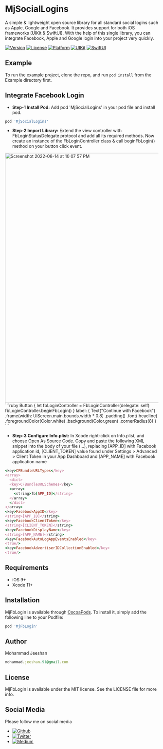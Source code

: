 # MjSocialLogins
A simple & lightweight open source library for all standard social logins such as Apple, Google and Facebook. It provides support for both iOS frameworks (UIKit & SwiftUI). With the help of this single library, you can integrate Facebook, Apple and Google login into your project very quickly.

[![Version](https://img.shields.io/cocoapods/v/MjSocialLogins.svg?style=flat)](https://cocoapods.org/pods/MjSocialLogins)
[![License](https://img.shields.io/cocoapods/l/MjSocialLogins.svg?style=flat)](https://cocoapods.org/pods/MjSocialLogins)
[![Platform](https://img.shields.io/cocoapods/p/MjSocialLogins.svg?style=flat)](https://cocoapods.org/pods/MjSocialLogins)
[![UIKit](https://img.shields.io/badge/UIKit-orange.svg?style=flat)](https://developer.apple.com/documentation/uikit)
[![SwiftUI](https://img.shields.io/badge/SwiftUI-blue.svg?style=flat)](https://developer.apple.com/xcode/swiftui/)

## Example

To run the example project, clone the repo, and run `pod install` from the Example directory first.

## Integrate Facebook Login
* **Step-1 Install Pod:** Add pod 'MjSocialLogins' in your pod file and install pod.

```ruby
pod 'MjSocialLogins'
```
* **Step-2 Import Library:** Extend the view controller with FbLoginStatusDelegate protocol and add all its required methods. Now create an instance of the FbLoginController class & call beginFbLogin() method on your button click event.

<img width="817" alt="Screenshot 2022-08-14 at 10 07 57 PM" src="https://user-images.githubusercontent.com/66344914/184546405-e34294d7-9aea-410f-a2cc-cdd4e668f368.png">
```ruby
            Button {
                let fbLoginController = FbLoginController(delegate: self)
                fbLoginController.beginFbLogin()
            } label: {
                Text("Continue with Facebook")
                    .frame(width: UIScreen.main.bounds.width * 0.8)
                    .padding()
                    .font(.headline)
                    .foregroundColor(Color.white)
                    .background(Color.green)
                    .cornerRadius(8)
            }
```

* **Step-3 Configure Info.plist:** In Xcode right-click on Info.plist, and choose Open As Source Code.
Copy and paste the following XML snippet into the body of your file (<dict>...</dict>), replacing [APP_ID] with Facebook application id, [CLIENT_TOKEN] value found under Settings > Advanced > Client Token in your App Dashboard and [APP_NAME] with Facebook application name

```ruby
<key>CFBundleURLTypes</key>
<array>
  <dict>
  <key>CFBundleURLSchemes</key>
  <array>
    <string>fb[APP_ID]</string>
  </array>
  </dict>
</array>
<key>FacebookAppID</key>
<string>[APP_ID]</string>
<key>FacebookClientToken</key>
<string>[CLIENT_TOKEN]</string>
<key>FacebookDisplayName</key>
<string>[APP_NAME]</string>
<key>FacebookAutoLogAppEventsEnabled</key>
<true/>
<key>FacebookAdvertiserIDCollectionEnabled</key>
<true/>
```

## Requirements

* iOS 9+
* Xcode 11+

## Installation

MjFbLogin is available through [CocoaPods](https://cocoapods.org). To install
it, simply add the following line to your Podfile:

```ruby
pod 'MjFbLogin'
```

## Author

Mohammad Jeeshan
```ruby
mohammad.jeeshan.91@gmail.com
```

## License

MjFbLogin is available under the MIT license. See the LICENSE file for more info.

## Social Media 

Please follow me on social media
* [![Github](https://img.shields.io/badge/Github-@MjCodingCamp-black.svg?style=flat)](https://github.com/MjCodingCamp)
* [![Twitter](https://img.shields.io/badge/Twitter-@MjCodingCamp-blue.svg?style=flat)](https://twitter.com/MjCodingCamp)
* [![Medium](https://img.shields.io/badge/Medium-@MjCodingCamp-orange.svg?style=flat)](https://medium.com/@MjCodingCamp)


